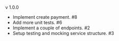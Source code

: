 v 1.0.0
  - Implement create payment. #8
  - Add more unit tests. #6
  - Implement a couple of endpoints. #2
  - Setup testing and mocking service structure. #3
